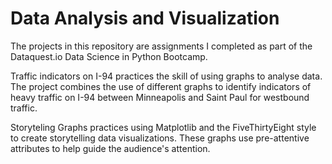 # Data Analysis and Visualization
The projects in this repository are assignments I completed as part of the Dataquest.io Data Science in Python Bootcamp. 

Traffic indicators on I-94 practices the skill of using graphs to analyse data.  The project combines the use of different graphs to identify indicators of heavy traffic on I-94 between Minneapolis and Saint Paul for westbound traffic.  

Storyteling Graphs practices using Matplotlib and the FiveThirtyEight style to create storytelling data visualizations. These graphs use pre-attentive attributes to help guide the audience's attention. 
